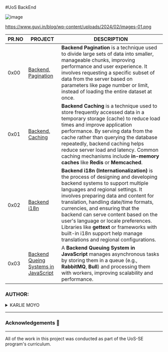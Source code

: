 #UoS BackEnd

![image](https://github.com/user-attachments/assets/49ff5dfa-bdc9-4db4-ac81-653c80ef6cf7)

https://www.guvi.in/blog/wp-content/uploads/2024/02/images-01.png

| PR.NO | PROJECT                                                                                                                                                 | DESCRIPTION |
| ----- | ------------------------------------------------------------------------------------------------------------------------------------------------------- | ----------- |
| 0x00  | [Backend, Pagination](./0x00-pagination/)                                                                                                               |**Backend Pagination** is a technique used to divide large sets of data into smaller, manageable chunks, improving performance and user experience. It involves requesting a specific subset of data from the server based on parameters like page number or limit, instead of loading the entire dataset at once.|            
| 0x01  | [Backend, Caching](./0x01-caching/)                                                                                                                     |**Backend Caching** is a technique used to store frequently accessed data in a temporary storage (cache) to reduce load times and improve application performance. By serving data from the cache rather than querying the database repeatedly, backend caching helps reduce server load and latency. Common caching mechanisms include **in-memory caches** like **Redis** or **Memcached**.|
| 0x02  | [Backend i18n](./0x02-i18n/)                                                                                                                            |**Backend i18n (Internationalization)** is the process of designing and developing backend systems to support multiple languages and regional settings. It involves preparing data and content for translation, handling date/time formats, currencies, and ensuring that the backend can serve content based on the user's language or locale preferences. Libraries like **gettext** or frameworks with built-in i18n support help manage translations and regional configurations. |                                                                                                                                                                 | A **Backend Queuing System in JavaScript** manages asynchronous tasks by storing them in a queue (e.g., **RabbitMQ**, **Bull**) and processing them with workers, improving scalability and performance.|
| 0x03  | [Backend Queing Systems in JavaScript](./0x03-queuing_system_in_js/)                                                                                    | A **Backend Queuing System in JavaScript** manages asynchronous tasks by storing them in a queue (e.g., **RabbitMQ**, **Bull**) and processing them with workers, improving scalability and performance. |

### AUTHOR:
<details>
    <summary>KARLIE MOYO</summary>
    <ul>
        <li>
            <a href="https://github.com/karlie-moyo">Github</a>
        </li>
        <li>
            <a href="https://twitter.com/karlieemoyo">Twitter</a>
        </li>
        <li>
            <a href="https://karlieemoyo@gmail.com">e-mail</a>
        </li>
    </ul>
</details>

---

### Acknowledgements  :pray:
___
All of the work in this project was conducted as part of the UoS-SE program's curriculum.
